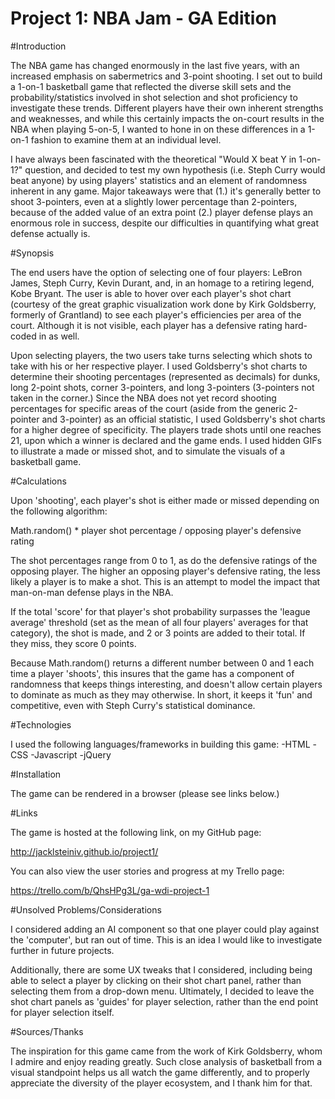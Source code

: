 # Project 1: NBA Jam - GA Edition

#Introduction

The NBA game has changed enormously in the last five years, with an increased
emphasis on sabermetrics and 3-point shooting. I set out to build a 1-on-1 basketball game that reflected the diverse skill sets and the probability/statistics involved in 
shot selection and shot proficiency to investigate these trends. 
Different players have their own inherent strengths and weaknesses, 
and while this certainly impacts the on-court results in the NBA when 
playing 5-on-5, I wanted to hone in on these differences in a 
1-on-1 fashion to examine them at an individual level.

I have always been fascinated with the theoretical "Would X beat Y
in 1-on-1?" question, and decided to test my own hypothesis (i.e.
Steph Curry would beat anyone) by using players' statistics and an
element of randomness inherent in any game. Major takeaways were that
(1.) it's generally better to shoot 3-pointers, even at a slightly lower percentage
than 2-pointers, because of the added value of an extra point (2.) player 
defense plays an enormous role in success, despite our difficulties in 
quantifying what great defense actually is.

#Synopsis

The end users have the option of selecting one of four players: LeBron
James, Steph Curry, Kevin Durant, and, in an homage to a retiring
legend, Kobe Bryant. The user is able to hover over each player's
shot chart (courtesy of the great graphic visualization work done 
by Kirk Goldsberry, formerly of Grantland) to see each player's
efficiencies per area of the court. Although it is not visible,
each player has a defensive rating hard-coded in as well.

Upon selecting players, the two users take turns selecting which
shots to take with his or her respective player. I used Goldsberry's
shot charts to determine their shooting percentages (represented
as decimals) for dunks, long 2-point shots, corner 3-pointers, and long
3-pointers (3-pointers not taken in the corner.) Since the NBA
does not yet record shooting percentages for specific areas of the court
(aside from the generic 2-pointer and 3-pointer) as an official 
statistic, I used Goldsberry's shot charts for a higher degree of specificity. 
The players trade shots until one reaches 21, upon which a winner is 
declared and the game ends. I used hidden GIFs to illustrate a made or missed shot,
and to simulate the visuals of a basketball game.

#Calculations

Upon 'shooting', each player's shot is either made or missed depending
on the following algorithm:

Math.random() * player shot percentage / opposing player's defensive rating

The shot percentages range from 0 to 1, as do the defensive ratings
of the opposing player. The higher an opposing player's defensive
rating, the less likely a player is to make a shot. This is an attempt
to model the impact that man-on-man defense plays in the NBA.

If the total 'score' for that player's shot probability surpasses
the 'league average' threshold (set as the mean of all four players'
averages for that category), the shot is made, and 2 or 3 points are
added to their total. If they miss, they score 0 points.

Because Math.random() returns a different number between 0 and 1
each time a player 'shoots', this insures that the game has a 
component of randomness that keeps things interesting, and doesn't
allow certain players to dominate as much as they may otherwise.
In short, it keeps it 'fun' and competitive, even with Steph Curry's
statistical dominance.

#Technologies

I used the following languages/frameworks in building this game:
-HTML
-CSS
-Javascript
-jQuery

#Installation

The game can be rendered in a browser (please see links below.)

#Links

The game is hosted at the following link, on my GitHub page:

http://jacklsteiniv.github.io/project1/

You can also view the user stories and progress at my Trello page:

https://trello.com/b/QhsHPg3L/ga-wdi-project-1

#Unsolved Problems/Considerations

I considered adding an AI component so that one player could play
against the 'computer', but ran out of time. This is an idea I would
like to investigate further in future projects.

Additionally, there are some UX tweaks that I considered, including
being able to select a player by clicking on their shot chart
panel, rather than selecting them from a drop-down menu. Ultimately,
I decided to leave the shot chart panels as 'guides' for player
selection, rather than the end point for player selection itself.

#Sources/Thanks

The inspiration for this game came from the work of Kirk Goldsberry,
whom I admire and enjoy reading greatly. Such close analysis of 
basketball from a visual standpoint helps us all watch the game
differently, and to properly appreciate the diversity of the player
ecosystem, and I thank him for that.
